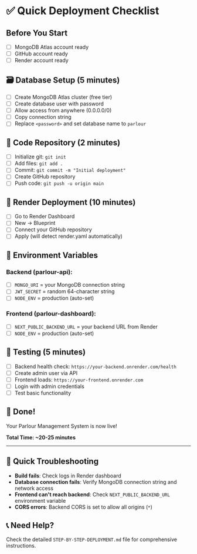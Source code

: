# ✅ Quick Deployment Checklist

## Before You Start
- [ ] MongoDB Atlas account ready
- [ ] GitHub account ready
- [ ] Render account ready

## 🗃️ Database Setup (5 minutes)
- [ ] Create MongoDB Atlas cluster (free tier)
- [ ] Create database user with password
- [ ] Allow access from anywhere (0.0.0.0/0)
- [ ] Copy connection string
- [ ] Replace `<password>` and set database name to `parlour`

## 📁 Code Repository (2 minutes)
- [ ] Initialize git: `git init`
- [ ] Add files: `git add .`
- [ ] Commit: `git commit -m "Initial deployment"`
- [ ] Create GitHub repository
- [ ] Push code: `git push -u origin main`

## 🚀 Render Deployment (10 minutes)
- [ ] Go to Render Dashboard
- [ ] New → Blueprint
- [ ] Connect your GitHub repository
- [ ] Apply (will detect render.yaml automatically)

## 🔧 Environment Variables
### Backend (parlour-api):
- [ ] `MONGO_URI` = your MongoDB connection string
- [ ] `JWT_SECRET` = random 64-character string
- [ ] `NODE_ENV` = production (auto-set)

### Frontend (parlour-dashboard):
- [ ] `NEXT_PUBLIC_BACKEND_URL` = your backend URL from Render
- [ ] `NODE_ENV` = production (auto-set)

## 🧪 Testing (5 minutes)
- [ ] Backend health check: `https://your-backend.onrender.com/health`
- [ ] Create admin user via API
- [ ] Frontend loads: `https://your-frontend.onrender.com`
- [ ] Login with admin credentials
- [ ] Test basic functionality

## 🎉 Done!
Your Parlour Management System is now live!

**Total Time: ~20-25 minutes**

---

## 🚨 Quick Troubleshooting
- **Build fails**: Check logs in Render dashboard
- **Database connection fails**: Verify MongoDB connection string and network access
- **Frontend can't reach backend**: Check `NEXT_PUBLIC_BACKEND_URL` environment variable
- **CORS errors**: Backend CORS is set to allow all origins (`*`)

## 📞 Need Help?
Check the detailed `STEP-BY-STEP-DEPLOYMENT.md` file for comprehensive instructions.